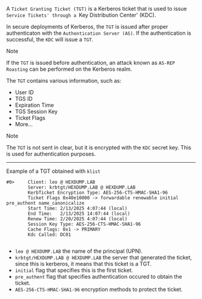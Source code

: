 A `Ticket Granting Ticket (TGT)` is a Kerberos ticket that is used to issue `Service Tickets' through a `Key Distribution Center' (KDC).

In secure deployments of Kerberos, the `TGT` is issued after proper authenticaton with the `Authentication Server (AS)`. If the authentication is successful, the `KDC` will issue a `TGT`.

> [!NOTE]
> If the `TGT` is issued before authentication, an attack known  as `AS-REP Roasting` can be performed on the Kerberos realm.

The `TGT` contains various information, such as:
  - User ID
  - TGS ID
  - Expiration Time
  - TGS Session Key
  - Ticket Flags
  - More...

> [!NOTE]
> The `TGT` is not sent in clear, but it is encrypted with the `KDC` secret key. This is used for authentication purposes.

---

  Example of a TGT obtained with `klist`
```
#0>     Client: leo @ HEXDUMP.LAB
        Server: krbtgt/HEXDUMP.LAB @ HEXDUMP.LAB
        KerbTicket Encryption Type: AES-256-CTS-HMAC-SHA1-96
        Ticket Flags 0x40e10000 -> forwardable renewable initial pre_authent name_canonicalize
        Start Time: 2/13/2025 4:07:44 (local)
        End Time:   2/13/2025 14:07:44 (local)
        Renew Time: 2/20/2025 4:07:44 (local)
        Session Key Type: AES-256-CTS-HMAC-SHA1-96
        Cache Flags: 0x1 -> PRIMARY
        Kdc Called: DC01
  
```
- `leo @ HEXDUMP.LAB` the name of the principal (UPN).
- `krbtgt/HEXDUMP.LAB @ HEXDUMP.LAB` the server that generated the ticket, since this is kerberos, it means that this ticket is a TGT.
- `initial` flag that specifies this is the first ticket.
- `pre_authent` flag that specifies authentication occured to obtain the ticket.
- `AES-256-CTS-HMAC-SHA1-96` encryption methods to protect the ticket.